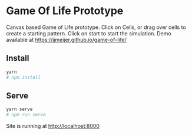 # Game Of Life Prototype

Canvas based Game of Life prototype. Click on Cells, or drag over cells to create a starting pattern. Click on start to start the simulation. Demo available at https://jjmeijer.github.io/game-of-life/

## Install
```bash
yarn
# npm install
```

## Serve
```bash
yarn serve
# npm run serve
```

Site is running at [http://localhost:8000](localhost:8000)
